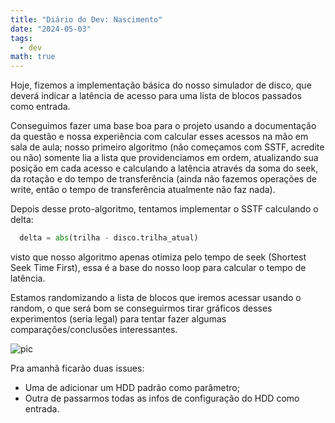 ```yaml
---
title: "Diário do Dev: Nascimento"
date: "2024-05-03"
tags:
  - dev
math: true
---
```


Hoje, fizemos a implementação básica do nosso simulador de disco, que deverá indicar a latência de acesso para uma lista de blocos passados como entrada.

Conseguimos fazer uma base boa para o projeto usando a documentação da questão e nossa experiência com calcular esses acessos na mão em sala de aula;
nosso primeiro algoritmo (não começamos com SSTF, acredite ou não) somente lia a lista que providenciamos em ordem, atualizando sua posição em cada
acesso e calculando a latência através da soma do seek, da rotação e do tempo de transferência (ainda não fazemos operações de write, então o tempo
de transferência atualmente não faz nada).

Depois desse proto-algoritmo, tentamos implementar o SSTF calculando o delta:
```python
  delta = abs(trilha - disco.trilha_atual)
```
visto que nosso algoritmo apenas otimiza pelo tempo de seek (Shortest Seek Time First), essa é a base do nosso loop para calcular o tempo de latência.

Estamos randomizando a lista de blocos que iremos acessar usando o random, o que será bom se conseguirmos tirar gráficos desses experimentos (seria legal)
para tentar fazer algumas comparações/conclusões interessantes.

![pic](/documentacao-so/pic.png)

Pra amanhã ficarão duas issues:
- Uma de adicionar um HDD padrão como parâmetro;
- Outra de passarmos todas as infos de configuração do HDD como entrada.
